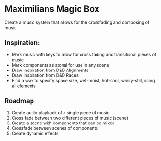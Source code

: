 # Maximilians Magic Box

Create a music system that allows for the crossfading and composing of music.

## Inspiration:
- Mark music with keys to allow for cross fading and transitional pieces of music
- Mark components as atonal for use in any scene
- Draw inspiration from D&D Alignments
- Draw inspiration from D&D Races
- Find a way to specify space size, wet-moist, hot-cool, windy-still, using all elements

## Roadmap
1) Create audio playback of a single piece of music
2) Cross fade between two different pieces of music (scene)
3) Create a scene with components that can be mixed
4) Crossfade between scenes of components
5) Create dynamic effects
